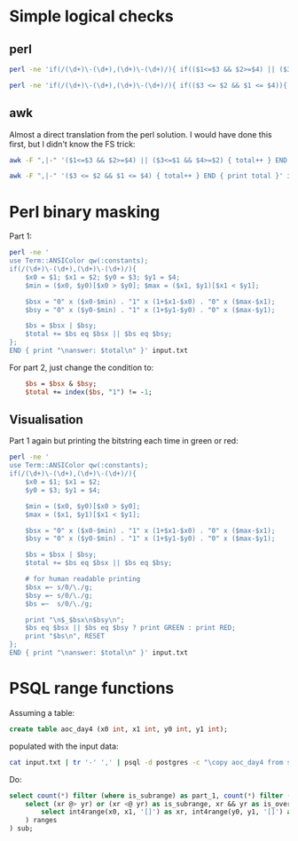 # Simple logical checks

## perl

```bash
perl -ne 'if(/(\d+)\-(\d+),(\d+)\-(\d+)/){ if(($1<=$3 && $2>=$4) || ($3<=$1 && $4>=$2)){ $total += 1 } }; END { print "$total\n" }' input.txt

perl -ne 'if(/(\d+)\-(\d+),(\d+)\-(\d+)/){ if(($3 <= $2 && $1 <= $4)){ $total += 1 } }; END { print "$total\n" }' input.txt
```

## awk

Almost a direct translation from the perl solution. I would have done this first, but I didn't know the FS trick:

```bash
awk -F ",|-" '($1<=$3 && $2>=$4) || ($3<=$1 && $4>=$2) { total++ } END { print total }' input.txt

awk -F ",|-" '($3 <= $2 && $1 <= $4) { total++ } END { print total }' input.txt
```

# Perl binary masking

Part 1:

```bash
perl -ne '
use Term::ANSIColor qw(:constants);
if(/(\d+)\-(\d+),(\d+)\-(\d+)/){
    $x0 = $1; $x1 = $2; $y0 = $3; $y1 = $4;
    $min = ($x0, $y0)[$x0 > $y0]; $max = ($x1, $y1)[$x1 < $y1];

    $bsx = "0" x ($x0-$min) . "1" x (1+$x1-$x0) . "0" x ($max-$x1);
    $bsy = "0" x ($y0-$min) . "1" x (1+$y1-$y0) . "0" x ($max-$y1);

    $bs = $bsx | $bsy;
    $total += $bs eq $bsx || $bs eq $bsy;
};
END { print "\nanswer: $total\n" }' input.txt
```

For part 2, just change the condition to:

```perl
    $bs = $bsx & $bsy;
    $total += index($bs, "1") != -1;
```

## Visualisation

Part 1 again but printing the bitstring each time in green or red:

```bash
perl -ne '
use Term::ANSIColor qw(:constants);
if(/(\d+)\-(\d+),(\d+)\-(\d+)/){
    $x0 = $1; $x1 = $2;
    $y0 = $3; $y1 = $4;

    $min = ($x0, $y0)[$x0 > $y0];
    $max = ($x1, $y1)[$x1 < $y1];

    $bsx = "0" x ($x0-$min) . "1" x (1+$x1-$x0) . "0" x ($max-$x1);
    $bsy = "0" x ($y0-$min) . "1" x (1+$y1-$y0) . "0" x ($max-$y1);

    $bs = $bsx | $bsy;
    $total += $bs eq $bsx || $bs eq $bsy;

    # for human readable printing
    $bsx =~ s/0/\./g;
    $bsy =~ s/0/\./g;
    $bs =~  s/0/\./g;

    print "\n$_$bsx\n$bsy\n";
    $bs eq $bsx || $bs eq $bsy ? print GREEN : print RED;
    print "$bs\n", RESET
};
END { print "\nanswer: $total\n" }' input.txt
```

# PSQL range functions

Assuming a table:

```sql
create table aoc_day4 (x0 int, x1 int, y0 int, y1 int);
```

populated with the input data:

```bash
cat input.txt | tr '-' ',' | psql -d postgres -c "\copy aoc_day4 from stdin with csv"
```

Do:

```sql
select count(*) filter (where is_subrange) as part_1, count(*) filter (where is_overlap) as part_2 from (
    select (xr @> yr) or (xr <@ yr) as is_subrange, xr && yr as is_overlap from (
        select int4range(x0, x1, '[]') as xr, int4range(y0, y1, '[]') as yr from aoc_day4
    ) ranges
) sub;
```